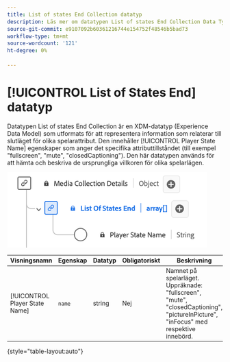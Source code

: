 ```yaml
---
title: List of states End Collection datatyp
description: Läs mer om datatypen List of states End Collection Data Type Experience Data Model (XDM).
source-git-commit: e9107092b60361216744e154752f48546b5bad73
workflow-type: tm+mt
source-wordcount: '121'
ht-degree: 0%

---
```


# [!UICONTROL List of States End] datatyp

Datatypen List of states End Collection är en XDM-datatyp (Experience Data Model) som utformats för att representera information som relaterar till slutläget för olika spelarattribut. Den innehåller [!UICONTROL Player State Name] egenskaper som anger det specifika attributtillståndet (till exempel &quot;fullscreen&quot;, &quot;mute&quot;, &quot;closedCaptioning&quot;). Den här datatypen används för att hämta och beskriva de ursprungliga villkoren för olika spelarlägen.

![Ett diagram över datatypen List of states End Collection.](../images/data-types/list-of-states-end-collection.png)

| Visningsnamn | Egenskap | Datatyp | Obligatoriskt | Beskrivning |
|--------------------------------|--------------|-----------|-----------|-------------------------------------------------|
| [!UICONTROL Player State Name] | `name` | string | Nej | Namnet på spelarläget. Uppräknade: &quot;fullscreen&quot;, &quot;mute&quot;, &quot;closedCaptioning&quot;, &quot;pictureInPicture&quot;, &quot;inFocus&quot; med respektive innebörd. |

{style="table-layout:auto"}

